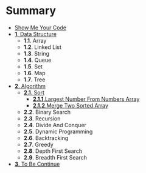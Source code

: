 # Summary

* [Show Me Your Code](README.md)
* [__1__. Data Structure](1__datastructure.md)
   * __1.1__. Array
   * __1.2__. Linked List
   * __1.3__. String
   * __1.4__. Queue
   * __1.5__. Set
   * __1.6__. Map
   * __1.7__. Tree
* [__2__. Algorithm](2__algorithm.md)
   * [__2.1__. Sort](2_1_sort.md)
       * [__2.1.1__.Largest Number From Numbers Array](sort/largest_number_from_numbers_array.md)
       * [__2.1.2__.Merge Two Sorted Array](sort/merge_two_sorted_array.md)
   * __2.2__. Binary Search
   * __2.3__. Recursion
   * __2.4__. Divide And Conquer
   * __2.5__. Dynamic Programming
   * __2.6__. Backtracking
   * __2.7__. Greedy
   * __2.8__. Depth First Search
   * __2.9__. Breadth First Search
* [__3__. To Be Continue](3__to_be_continue.md)

